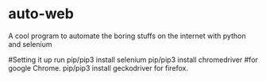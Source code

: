 # auto-web
A cool program to automate the boring stuffs on the internet with python and selenium

#Setting it up
run pip/pip3 install selenium
pip/pip3 install chromedriver #for google Chrome.
pip/pip3 install geckodriver for firefox.
